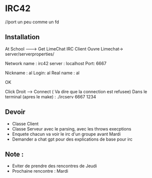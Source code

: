 # IRC42

//port un peu comme un fd

## Installation

At School ---> Get LimeChat IRC Client
Ouvre Limechat-> server/serverproperties/

Network name : irc42
server : localhost
Port: 6667

Nickname : al
Login: al
Real name : al

OK

Click Droit --> Connect ( Va dire que la connection est refusee)
Dans le terminal (apres le make) : ./ircserv 6667 1234

## Devoir 

* Classe Client
* Classe Serveur avec le parsing, avec les throws execptions
* Enquete chacun va voir le irc d'un groupe avant Mardi
* Demander a chat gpt pour des explications de base pour irc

## Note : 

* Eviter de prendre des rencontres de Jeudi
* Prochaine rencontre : Mardi
